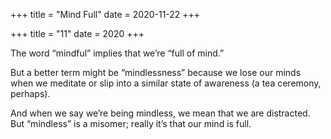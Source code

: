 +++
title = "Mind Full"
date = 2020-11-22
+++

+++
title = "11"
date = 2020
+++

The word “mindful&#8221; implies that we’re “full of mind.” 

But a better term might be “mindlessness” because we lose our minds when we meditate or slip into a similar state of awareness (a tea ceremony, perhaps). 

And when we say we’re being mindless, we mean that we are distracted. But “mindless” is a misomer; really it&#8217;s that our mind is full.